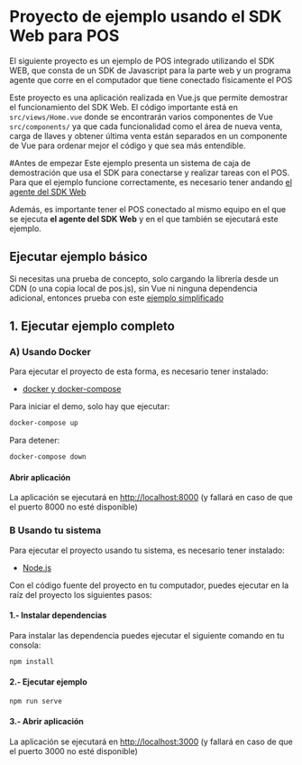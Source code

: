 # Proyecto de ejemplo usando el SDK Web para POS
El siguiente proyecto es un ejemplo de POS integrado utilizando el SDK WEB, que consta de un SDK de Javascript para la parte web y un programa agente que corre en el computador que tiene conectado físicamente el POS

Este proyecto es una aplicación realizada en Vue.js que permite demostrar el funcionamiento del SDK Web. 
El código importante está en `src/views/Home.vue` donde se encontrarán varios componentes de Vue `src/components/` ya que cada funcionalidad como el área de nueva venta, carga de llaves y obtener última venta están separados en un componente de Vue para ordenar mejor el código y que sea más entendible. 

#Antes de empezar
Este ejemplo presenta un sistema de caja de demostración que usa el SDK para conectarse y realizar tareas con el POS. 
Para que el ejemplo funcione correctamente, es necesario tener andando [el agente del SDK Web](https://github.com/TransbankDevelopers/transbank-pos-sdk-web-agent)

Además, es importante tener el POS conectado al mismo equipo en el que se ejecuta **el agente del SDK Web** y en el que también se ejecutará este ejemplo. 
## Ejecutar ejemplo básico
Si necesitas una prueba de concepto, solo cargando la librería desde un CDN (o una copia local de pos.js), sin Vue ni ninguna dependencia adicional, entonces prueba con este [ejemplo simplificado](https://github.com/TransbankDevelopers/transbank-pos-sdk-web-example/blob/master/public/basic.html)

## 1. Ejecutar ejemplo completo

### A) Usando Docker
Para ejecutar el proyecto de esta forma, es necesario tener instalado: 
- [docker y docker-compose](https://docs.docker.com/install/)

Para iniciar el demo, solo hay que ejecutar: 
```bash
docker-compose up
```

Para detener:
```bash
docker-compose down
```

#### Abrir aplicación
La aplicación se ejecutará en [http://localhost:8000](http://localhost:8000) (y fallará en caso de que el puerto 8000 no esté disponible)

### B Usando tu sistema
Para ejecutar el proyecto usando tu sistema, es necesario tener instalado: 
- [Node.js](https://nodejs.org/en/)

Con el código fuente del proyecto en tu computador, puedes ejecutar en la raíz del proyecto los siguientes pasos:

#### 1.- Instalar dependencias
Para instalar las dependencia puedes ejecutar el siguiente comando en tu consola:
```bash
npm install
```
#### 2.- Ejecutar ejemplo
```bash 
npm run serve
```

#### 3.- Abrir aplicación
La aplicación se ejecutará en [http://localhost:3000](http://localhost:3000) (y fallará en caso de que el puerto 3000 no esté disponible)

